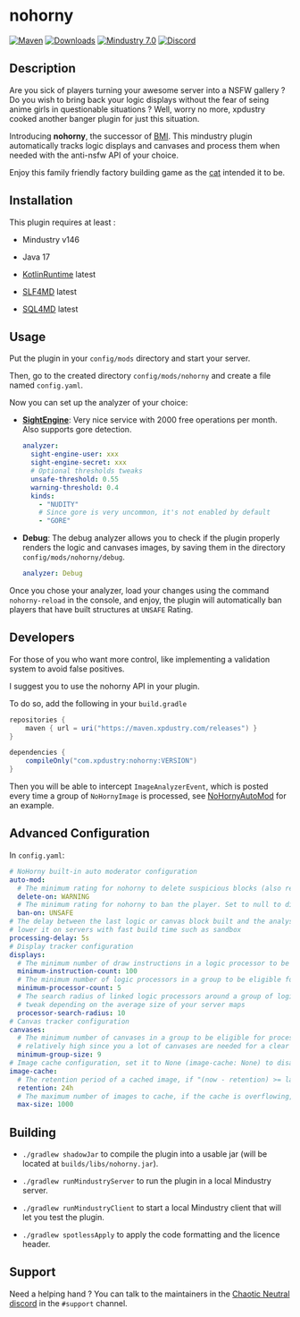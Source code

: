 # nohorny

[![Maven](https://maven.xpdustry.com/api/badge/latest/releases/com/xpdustry/nohorny?color=008080&name=nohorny&prefix=v)](https://maven.xpdustry.com/#/releases/com/xpdustry/nohorny)
[![Downloads](https://img.shields.io/github/downloads/xpdustry/nohorny/total?color=008080)](https://github.com/xpdustry/nohorny/releases)
[![Mindustry 7.0](https://img.shields.io/badge/Mindustry-7.0-008080)](https://github.com/Anuken/Mindustry/releases)
[![Discord](https://img.shields.io/discord/519293558599974912?color=008080&label=Discord)](https://discord.xpdustry.com)

## Description

Are you sick of players turning your awesome server into a NSFW gallery ?
Do you wish to bring back your logic displays without the fear of seing anime girls in questionable situations ?
Well, worry no more, xpdustry cooked another banger plugin for just this situation.

Introducing **nohorny**, the successor of [BMI](https://github.com/L0615T1C5-216AC-9437/BannedMindustryImage).
This mindustry plugin automatically tracks logic displays and canvases and process them when needed 
with the anti-nsfw API of your choice.

Enjoy this family friendly factory building game as the [cat](https://github.com/Anuken) intended it to be.

## Installation

This plugin requires at least :

- Mindustry v146

- Java 17

- [KotlinRuntime](https://github.com/xpdustry/kotlin-runtime) latest

- [SLF4MD](https://github.com/xpdustry/slf4md) latest

- [SQL4MD](https://github.com/xpdustry/sql4md) latest

## Usage

Put the plugin in your `config/mods` directory and start your server.

Then, go to the created directory `config/mods/nohorny` and create a file named `config.yaml`.

Now you can set up the analyzer of your choice:

- **[SightEngine](https://sightengine.com/)**: Very nice service with 2000 free operations per month. Also supports gore detection.
 
  ```yaml
  analyzer:
    sight-engine-user: xxx
    sight-engine-secret: xxx
    # Optional thresholds tweaks
    unsafe-threshold: 0.55
    warning-threshold: 0.4
    kinds:
      - "NUDITY"
      # Since gore is very uncommon, it's not enabled by default
      - "GORE"
  ```

- **Debug**: The debug analyzer allows you to check if the plugin properly renders the logic and canvases images,
  by saving them in the directory `config/mods/nohorny/debug`.

  ```yaml
  analyzer: Debug
  ```
  
Once you chose your analyzer, load your changes using the command `nohorny-reload` in the console, and enjoy,
the plugin will automatically ban players that have built structures at `UNSAFE` Rating.

## Developers

For those of you who want more control, like implementing a validation system to avoid false positives.

I suggest you to use the nohorny API in your plugin.

To do so, add the following in your `build.gradle`

```gradle
repositories {
    maven { url = uri("https://maven.xpdustry.com/releases") }
}

dependencies {
    compileOnly("com.xpdustry:nohorny:VERSION")
}
```

Then you will be able to intercept `ImageAnalyzerEvent`, which is posted every time a group of `NoHornyImage` is processed,
see [NoHornyAutoMod](src/main/kotlin/com/xpdustry/nohorny/NoHornyAutoMod.kt) for an example.

## Advanced Configuration

In `config.yaml`:

```yaml
# NoHorny built-in auto moderator configuration
auto-mod:
  # The minimum rating for nohorny to delete suspicious blocks (also refunding the player's team). Set to null to disable.
  delete-on: WARNING
  # The minimum rating for nohorny to ban the player. Set to null to disable.
  ban-on: UNSAFE
# The delay between the last logic or canvas block built and the analysis step,
# lower it on servers with fast build time such as sandbox
processing-delay: 5s
# Display tracker configuration
displays:
  # The minimum number of draw instructions in a logic processor to be part of a group
  minimum-instruction-count: 100
  # The minimum number of logic processors in a group to be eligible for processing
  minimum-processor-count: 5
  # The search radius of linked logic processors around a group of logic displays,
  # tweak depending on the average size of your server maps
  processor-search-radius: 10
# Canvas tracker configuration
canvases:
  # The minimum number of canvases in a group to be eligible for processing,
  # relatively high since you a lot of canvases are needed for a clear picture
  minimum-group-size: 9
# Image cache configuration, set it to None (image-cache: None) to disable caching
image-cache:
  # The retention period of a cached image, if "(now - retention) >= last-match", the image is removed
  retention: 24h
  # The maximum number of images to cache, if the cache is overflowing, the least matched images are removed
  max-size: 1000
```

## Building

- `./gradlew shadowJar` to compile the plugin into a usable jar (will be located at `builds/libs/nohorny.jar`).

- `./gradlew runMindustryServer` to run the plugin in a local Mindustry server.

- `./gradlew runMindustryClient` to start a local Mindustry client that will let you test the plugin.

- `./gradlew spotlessApply` to apply the code formatting and the licence header.

## Support

Need a helping hand ? You can talk to the maintainers in the [Chaotic Neutral discord](https://discord.xpdustry.com) in
the `#support` channel.

